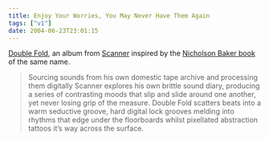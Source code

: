 ```yaml
---
title: Enjoy Your Worries, You May Never Have Them Again
tags: ["v1"]
date: 2004-06-23T23:01:15
---
```


[Double Fold][1], an album from [Scanner][2] inspired by the [Nicholson Baker book][3] of the same name.

> Sourcing sounds from his own domestic tape archive and processing them digitally Scanner explores his own brittle sound diary, producing a series of contrasting moods that slip and slide around one another, yet never losing grip of the measure. Double Fold scatters beats into a warm seductive groove, hard digital lock grooves melding into rhythms that edge under the floorboards whilst pixellated abstraction tattoos it&#8217;s way across the surface.

[1]: http://www.rx-tx.org/releases/rxtxcd004.html "r x : t x  c a t a l o g u e: Double Fold"
[2]: http://www.scannerdot.com/
[3]: http://anglepoised.com/weblog/entry/000088/ "anglepoised.com: Papercuts"

